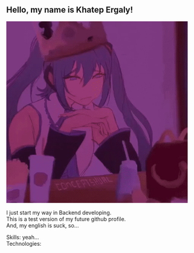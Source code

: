 ## Hello, my name is Khatep Ergaly!

![miku](/assets/miku_burger_gif.gif "view")


I just start my way in Backend developing.<br>
This is a test version of my future github profile.<br>
And, my english is suck, so...

Skills: yeah...<br>
Technologies: 






